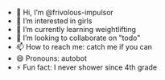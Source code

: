 - 👋 Hi, I’m @frivolous-impulsor
- 👀 I’m interested in girls
- 🌱 I’m currently learning weightlifting
- 💞️ I’m looking to collaborate on "todo"
- 📫 How to reach me: catch me if you can
- 😄 Pronouns: autobot
- ⚡ Fun fact: I never shower since 4th grade

<!---
frivolous-impulsor/frivolous-impulsor is a ✨ special ✨ repository because its `README.md` (this file) appears on your GitHub profile.
You can click the Preview link to take a look at your changes.
--->
